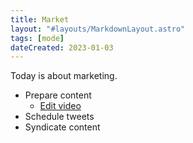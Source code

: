 ```yaml
---
title: Market
layout: "#layouts/MarkdownLayout.astro"
tags: [mode]
dateCreated: 2023-01-03
---
```


Today is about marketing.

- Prepare content
  - [Edit video](/mode/edit-video)
- Schedule tweets
- Syndicate content
